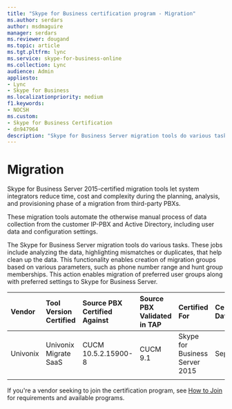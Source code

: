 ```yaml
---
title: "Skype for Business certification program - Migration"
ms.author: serdars
author: msdmaguire
manager: serdars
ms.reviewer: dougand
ms.topic: article
ms.tgt.pltfrm: lync
ms.service: skype-for-business-online
ms.collection: Lync
audience: Admin
appliesto:
- Lync
- Skype for Business 
ms.localizationpriority: medium
f1.keywords:
- NOCSH
ms.custom:
- Skype for Business Certification
- dn947964
description: "Skype for Business Server migration tools do various tasks. These jobs include analyzing the data and highlighting mismatches or duplicates, that help clean up the data."
---
```


# Migration

Skype for Business Server 2015-certified migration tools let system integrators reduce time, cost and complexity during the planning, analysis, and provisioning phase of a migration from third-party PBXs. 

These migration tools automate the otherwise manual process of data collection from the customer IP-PBX and Active Directory, including user data and configuration settings.

The Skype for Business Server migration tools do various tasks. These jobs include analyzing the data, highlighting mismatches or duplicates, that help clean up the data. This functionality enables creation of migration groups based on various parameters, such as phone number range and hunt group memberships. This action enables migration of preferred user groups along with preferred settings to Skype for Business Server.



|Vendor  |Tool Version Certified  |Source PBX Certified Against  |Source PBX Validated in TAP  | Certified For|Certification Date | 
|:--- |:--- |:--- |:---- |:---- |:---- |
|Univonix |Univonix Migrate SaaS|CUCM 10.5.2.15900-8|CUCM 9.1|Skype for Business Server 2015 |Sept 2016 | 
| | |  |  | | | 




If you're a vendor seeking to join the certification program, see [How to Join](how-to-join.md) for requirements and available programs.

